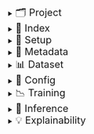 <details>
<summary><span style="font-size: 20px">🗂️ Project</span></summary>

- EWS (Early Warning System) is a tabular binary classification problem to identify students at the risk of dropping out.
- A student, identified using a unique Student ID is a
  - Dropout (label 1): If the student ID is enrolled in a given academic year (AY) but is absent in the following AY.
  - Not a dropout (label 0): If the student ID is enrolled in both (successive) the academic years.
- We receive the following kinds of data:
  - Enrollment data: Information about students collected during enrollment
  - Attendance data: Daily attendance data collected throughout the academic year
  - Assessment data: Semester-1 Assessment Tests (SAT-1) that capture examination attendance and scores 
- These are combined into a single dataset file for each grade wherein:
  - a row represents a student (identified using a Student ID as index)
  - columns are sourced from the enrollment data, attendance data, assessment data, or are engineered features
- CatBoost is used to build six prediction models, one for each grade (3 to 8) using the above generated dataset files.
  - The input is a set of categorical and numerical features obtained from given datasets
  - The output is probability scores indicative of the risk of a student dropping out
- Results shared include the prediction class and contributions of predictor groups and features to guide interventions.

</details>

<details>
<summary><span style="font-size: 20px">🧠 Index</span></summary>

- **Setup**  
  Learn how to clone the repository, create a virtual environment, and install required packages.

- **Metadata**  
  Covers mandatory metadata such as calendar of holidays, dataset schema, column groups and predictor groups

- **Mandatory aspects of a dataset file**  
  Details the columns, formats, and naming conventions expected in input data files.

- **Config template**  
  Explains how the JSON configuration defines experiment parameters, datasets, and model settings.

- **Training a model**  
  Shows how to train a model based on a given Config and experiment (logging) directory.

- **Inference**  
  Shows how to generate predictions on new data using trained models and update config files as needed.

- **Executing main.py**  
  Understand how to run model training using the CLI, configure paths and options, evaluate over test datasets and compute drifts.

- **Explainability**  
  Shows how to generate predictor groups and their top driving features using SHAP scores for each student.
</details>

<details>
<summary><span style="font-size: 20px">🔧 Setup</span></summary>

- Clone the repository
```
$ git clone https://github.com/WadhwaniAI/StudentDropoutEWS.git
$ git checkout main
$ cd StudentDropoutEWS
```
- Create a virtual environment and install the required packages
```
$ conda create --name venv python==3.12
$ conda activate venv
$ pip install -r requirements.txt
```
</details>

<details>
<summary><span style="font-size: 20px">🧩 Metadata</span></summary>

The [metadata](metadata) directory contains mandatory data aspects needed to use this repository.

[Calendar of holidays](metadata/holidays_calendar.json)
- This is a mandatory nested JSON dictionary holding information about holidays in AYs. 
- For example: `{"2223": {"6": {"sundays": [5, 12, 19, 26], "vacation": [1, 2]}}}`
- Stores non-working dates for each AY (e.g., "2223"->AY 2022-23) and month (e.g., "6"->June, "7"->July). 
- Dates are integers under categories like "sundays", "festive", "vacation", or others (e.g., "pravesh utsav").
- An example of this file for the AYs from 2022-23 to 2024-25 for the state of Gujarat is [here](metadata/holidays_calendar.json).
- Please edit the dictionary within this file for the AYs of your interest.

[Dataset Schema](metadata/schema.json)
- This is a mandatory JSON dictionary representing the schema of a usable (valid) dataset.
- Each key is a column name and the corresponding value is a list of datatype, description, and grouping.
- Valid datatypes are `str` for categorical columns, `float` for numerical columns, and `int` for target column.
- Description is a piece of text briefly explaining the information the column contains.
- Grouping enables combined use of columns such as in common preprocessing operations.
- Modify [Dataset Schema](metadata/schema.json) to use a dataset that has columns with different names.

[Config Schema](metadata/config_schema.json)
- This is a mandatory nested JSON dictionary illustrating the valid schema of a `Config` file.
- A new Config (for training) or an existing Config (for inference) must follow this schema.
- The `Config Schema` is explained in the **Config** section.

[Predictor groups](metadata/predictor_groups.json)
- This is a JSON dictionary categorizing similar features into predictor groups.
- Predictor groups are used to explain a model's predictions and guide interventions.
- It is used for explainability in the `SHAPPipeline`, and is not required for training or inference pipelines.

</details>

<details>
<summary><span style="font-size: 20px">📊 Dataset</span></summary>

- A valid dataset for training and inference must have a schema consistent with [dataset schema](metadata/dataset_schema.json). 
- The columns in a usable dataset must be a subset of the columns in [dataset schema](metadata/dataset_schema.json). 
- If the names of columns in the dataset are different, please modify [dataset schema](metadata/dataset_schema.json) before use.
- The format of a dataset file must be pickle. Example: `dataset/ay2223_grade3.pkl`. 
- Currently, support for other file formats is not provided.
- The basename of a dataset file is important to extract "academic year" and "grade" using regex.
- The basename must follow the pattern: `ay<academic_year>_grade<grade>.pkl`. Eg: `ay2223_grade3.pkl`.

</details>

<details>
<summary><span style="font-size: 20px">📘 Config</span></summary>

- A new JSON Configuration file is used to define all aspects for training a model.
- An existing JSON configuration file (from a previous experiment) is used to run inference on a new dataset.
- `Config Schema` is shown below. Comments explain valid entries: **// datatype: description; example**.

---

```javascript
{
     "exp": {
          "title": "<experiment_title>",                             // str: Descriptive name for the experiment; Eg: "baseline_grade3"
          "project": "<project_name>",                               // str: Project name on W&B for logging; Eg: "ews"
          "root_exps": "<path_to_experiment_outputs>"                // str: Directory to save all experiment outputs; Eg: "exps/baseline/grade3"
     },
     "data": {
          "training_data_path": "<path_to_training_data>",           // str: Pickle or CSV path of training data; Eg: "datasets/ay2223_grade3.pkl"
          "index": "<unique_id_column>",                             // str: Unique ID column; Eg: "aadhaaruid"
          "label": "<target_column>",                                // str: Target label column name; Eg: "target"
          "holidays_calendar_path": "<path_to_holidays_calendar>",   // str: JSON with academic holidays metadata; Eg: "metadata/holidays_calendar.json"
          "column_filters": {                                        
               "in": { "<col>": ["<val1>", "<val2>"] },              // dict[str, list[str]]: Include rows where column values are in list; Eg: { "schcat": ["1", "2"] }
               "notin": { "<col>": ["<val1>", "<val2>"] }            // dict[str, list[str]]: Exclude rows where column values are in list; Eg: { "schmgt": ["92", "93"] }
          },
          "sample": {
               "p": "<'actual' | float>",                            // str or float: Sampling ratio or 'actual' to keep original; Eg: 0.5 or "actual"
               "seed": <int>                                         // int: Random seed for reproducibility; Eg: 5
          },
          "split": {
               "train_size": <float>,                                // float: Train split ratio; Eg: 0.7
               "random_state": <int>,                                // int: Random seed for split; Eg: 42
               "shuffle": <true|false>                               // boolean: Shuffle before splitting into train and val; Eg: true
          },
          "engineer_features": {
               "groups_of_months": { "<group>": [<months>] },        // dict[str, list[int]]: Month groupings; Eg: { "full": [6, 7, 8, 9, 10, 11, 12, 1, 2, 3, 4] }
               "combs_of_chars": [[<max len>, ['a','m','p']]],       // list[list[int, list[str]]]: Max length of permutation, subset of ("a", "m", "p") to use; Eg: [[1, ["m", "p", "a"]]]
               "partitions": [<int>],                                // int: Number of partitions to split each month group; Eg: [3]
               "disc_cols_miss_frxn": <float>,                       // float: Permitted max limit of fraction of missing attendance entries; Eg: 0.9
               "months_for_binary": [<months>],                      // list[int]: Months used for binary features; Eg: [6, 7, 8, 9, 10]
               "absence_thresholds": [<ints>]                        // list[int]: Thresholds (days of continuous absenteeism) to define binary absence. Eg: [10, 15, 30]
          },
          "drop_columns_or_groups": [
               "<col_or_group1>", "<col_or_group2>"                  // list[str]: Drop any columns or groups; Eg: ["schoolid", "[full][#partns=3][partn_3, frac_p], "exam_attnd_subwise"]
          ]
     },
     "model": {                                                      
          "n_trials": <int>,                                         // int: Number of hyperparameter tuning trials; Eg: 50
          "calibration_nbins": <int>,                                // int: Bins for probability calibration; Eg: 20
          "params": {                                                
               "fixed": {                                            // Fixed parameters (Are not tuned); Mandatory
                    "loss_function": "Logloss",                      // str: Objective function; Eg: "Logloss"
                    "random_seed": <int>,                            // int: Seed for model reproducibility; Eg: 0
                    "task_type": "<CPU|GPU>",                        // str: Hardware to use; Eg: "CPU"
                    "devices": "<GPU_ids>",                          // str: GPU ID device string (optional); Eg: "0", "0,1"
                    "auto_class_weights": "<a valid value>"          // str: Class imbalance handling; Eg: "Balanced"
               },
               "tune": {                                             // Specify only for Hyperparameter tuning
                    "independent": {                                 // Independent hyperparameters
                         "<param_name>": {
                              "dtype": "<int|float|categorical>",    // str: DataType of the hyperparameter; Eg: "float"
                              "tuning_space": {
                                   "low": <num>,                     // int or float (as per dtype): Min val of the tuning space; Eg: 0.01
                                   "high": <num>,                    // int or float (as per dtype): Max val of the tuning space; Eg: 1.0
                                   "step": <optional_int>,           // int: Step size (optional); Eg: 2
                                   "log": <optional_bool>,           // boolean: Log scale to use or not?; Eg: true
                                   "choices": ["<cat1>", "<cat2>"]   // list[str]: Categories (if categorical); Eg: ["Ordered", "Plain"]
                              }
                         }
                    },
                    "dependent": {                                   // Dependent hyperparameters
                         "<param_name>": {
                              "dependent_on_param": "<other_param>", // str: Param this depends on; Eg: "grow_policy"
                              "dependent_on_value": ["<trig_val>"],  // list[str]: Values that trigger it; Eg: ["Depthwise"]
                              "dtype": "<int|float>",                // str: DataType of the hyperparameter; Eg: "int"
                              "tuning_space": {
                                   "low": <num>,                     // int or float (as per dtype): Min val of the tuning space; Eg: 0.1
                                   "high": <num>                     // int or float (as per dtype): Max val of the tuning space; Eg: 10
                              }
                         }
                    }
               }
          }
     }
}
```

</details>

<details>
<summary><span style="font-size: 20px">📉 Training</span></summary>

- To train a model, execute `main.py` using `train` mode as illustrated below.
- All artifacts are saved in the created experiment directory (created using `config.exp.root_exps`).
- If a directory of JSON configs is provided, experiments run in a loop.

```
python -m src.main --mode train --config_source <path/to/config> 

Arguments:
----------
mode (str): 'train'
config_source (str): Path to config JSON file or directory of JSON configs. 
```

</details>

<details>
<summary><span style="font-size: 20px">🎯 Inference</span></summary>

- To run inference on a new dataset, execute `main.py` using `infer` mode as illustrated below.
- Output dataframe with features and predicted probabilities is saved in `exp_dir`.

```
python -m src.main --mode infer --exp_dir <path/to/exp_dir> --inference_data_path <path/to/inference_data> 

Arguments:
----------
mode (str): 'infer'
exp_dir (str): Path to the experiment directory (to use model and other optional artifacts).
inference_data_path (str): Path to the inference data file.
```

</details>

<details>
<summary><span style="font-size: 20px">💡 Explainability</span></summary>

- The `SHAPPipeline` explains model predictions using [SHAP](https://shap.readthedocs.io/en/latest/) scores.
- Features present in `df_path` are manually grouped into [predictor groups](metadata/predictor_groups.json) to combine contributions.
- Output dataframe with columns pertaining to predictor groups and top driving factors is saved in `exp_dir`.

```
from explainability.shap_pipeline import SHAPPipeline
shap_pipeline = SHAPPipeline(
     exp_dir=path/to/exp/dir,                          // str: path to experiment directory (to use model and optional artifacts)
     df_path=path/to/df_with_predictions",             // str: path to dataframe containing prediction columns
     predictor_groups=path/to/predictor_groups.json,   // str: path to JSON defining groupings of features
     threshold=0.4,                                    // float (optional): Threshold to generate prediction class column
     target_recall=0.6                                 // float (optional): Recall on val set to compute threshold (if not provided/known)
)
df_explained = shap_pipeline.run()
df_explained[["predictor_group_1", "predictor_group_1_top_driver"]].head()
```

</details>